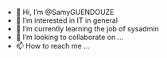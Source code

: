 - 👋 Hi, I’m @SamyGUENDOUZE
- 👀 I’m interested in IT in general
- 🌱 I’m currently learning the job of sysadmin
- 💞️ I’m looking to collaborate on ...
- 📫 How to reach me ...

<!---
SamyGUENDOUZE/SamyGUENDOUZE is a ✨ special ✨ repository because its `README.md` (this file) appears on your GitHub profile.
You can click the Preview link to take a look at your changes.
--->
